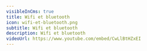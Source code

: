 ```yaml
---
visibleInCms: true
title: Wifi et bluetooth
icon: wifi-et-bluetooth.png
subtitle: Wifi et bluetooth
description: Wifi et bluetooth
videoUrl: https://www.youtube.com/embed/CwLlBtHZxEI
---
```

